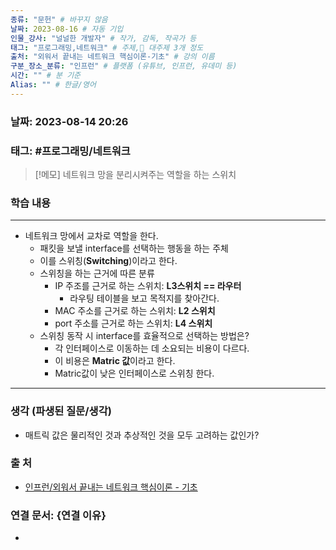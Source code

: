 ```yaml
---
종류: "문헌" # 바꾸지 않음
날짜: 2023-08-16 # 자동 기입
인물_강사: "널널한 개발자" # 작가, 감독, 작곡가 등
태그: "프로그래밍,네트워크" # 주제, 대주제 3개 정도
출처: "외워서 끝내는 네트워크 핵심이론-기초" # 강의 이름
구분_장소_분류: "인프런" # 플랫폼 (유튜브, 인프런, 유데미 등)
시간: "" # 분 기준
Alias: "" # 한글/영어
---
```


### 날짜: 2023-08-14 20:26

### 태그: #프로그래밍/네트워크

>[!메모]
> 네트워크 망을 분리시켜주는 역할을 하는 스위치

### 학습 내용
---
- 네트워크 망에서 교차로 역할을 한다.
	- 패킷을 보낼 interface를 선택하는 행동을 하는 주체
	- 이를 스위칭(**Switching**)이라고 한다.
	- 스위칭을 하는 근거에 따른 분류
		- IP 주조를 근거로 하는 스위치: **L3스위치 == 라우터**
			- 라우팅 테이블을 보고 목적지를 찾아간다.
		- MAC 주소를 근거로 하는 스위치: **L2 스위치**
		- port 주소를 근거로 하는 스위치: **L4 스위치**
	- 스위칭 동작 시 interface를 효율적으로 선택하는 방법은?
		- 각 인터페이스로 이동하는 데 소요되는 비용이 다르다.
		- 이 비용은 **Matric 값**이라고 한다.
		- Matric값이 낮은 인터페이스로 스위칭 한다.
---
### 생각 (파생된 질문/생각)
- 매트릭 값은 물리적인 것과 추상적인 것을 모두 고려하는 값인가?

### 출 처
- [인프런/외워서 끝내는 네트워크 핵심이론 - 기초 ](https://www.inflearn.com/course/%EB%84%A4%ED%8A%B8%EC%9B%8C%ED%81%AC-%ED%95%B5%EC%8B%AC%EC%9D%B4%EB%A1%A0-%EA%B8%B0%EC%B4%88/dashboard)

### 연결 문서: {연결 이유}
- 